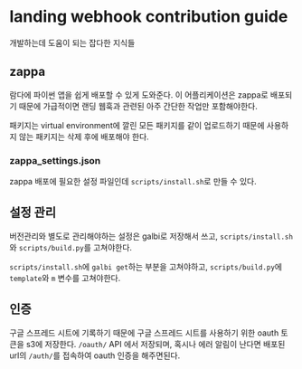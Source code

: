 # landing webhook contribution guide

개발하는데 도움이 되는 잡다한 지식들

## zappa

람다에 파이썬 앱을 쉽게 배포할 수 있게 도와준다. 이 어플리케이션은 zappa로
배포되기 때문에 가급적이면 랜딩 웹훅과 관련된 아주 간단한 작업만 포함해야한다.

패키지는 virtual environment에 깔린 모든 패키지를 같이 업로드하기 때문에
사용하지 않는 패키지는 삭제 후에 배포해야 한다.

### zappa_settings.json

zappa 배포에 필요한 설정 파일인데 `scripts/install.sh`로 만들 수 있다.


## 설정 관리

버전관리와 별도로 관리해야하는 설정은 galbi로 저장해서 쓰고,
`scripts/install.sh`와 `scripts/build.py`를 고쳐야한다.

`scripts/install.sh`에 `galbi get`하는 부분을 고쳐야하고, `scripts/build.py`에 `template`와 `m` 변수를 고쳐야한다.


## 인증

구글 스프레드 시트에 기록하기 때문에 구글 스프레드 시트를 사용하기 위한
oauth 토큰을 s3에 저장한다. `/oauth/` API 에서 저장되며,  혹시나 에러 알림이
난다면 배포된 url의 `/auth/`를 접속하여 oauth 인증을 해주면된다.
